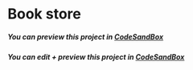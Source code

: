 # Book store

##### You can preview this project in [CodeSandBox](https://7r2it.csb.app/)

##### You can edit + preview this project in [CodeSandBox](https://codesandbox.io/embed/gifted-galois-7r2it?fontsize=14&hidenavigation=1&theme=dark)
